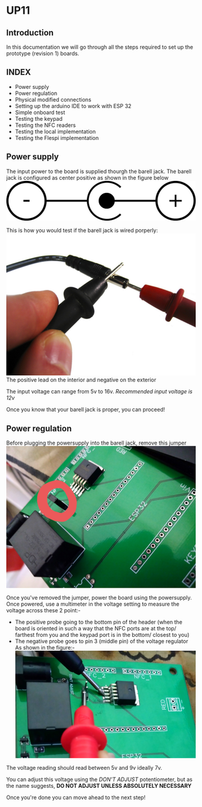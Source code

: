 # UP11
## Introduction
In this documentation we will go through all the steps required to set up the prototype (revision 1) boards. 

## INDEX
* Power supply
* Power regulation
* Physical modified connections
* Setting up the arduino IDE to work with ESP 32
* Simple onboard test
* Testing the keypad
* Testing the NFC readers
* Testing the local implementation
* Testing the Flespi implementation

## Power supply
The input power to the board is supplied thourgh the barell jack.
The barell jack is configured as center positive as shown in the figure below
 ![barell jack config](https://github.com/Sasisekhar/UP11/blob/main/Pictures/1280px-Centre-positive.svg.png)
 
 This is how you would test if the barell jack is wired porperly:
  ![Barell jack test](https://github.com/Sasisekhar/UP11/blob/main/Pictures/check_powersupply.jpg)
 The positive lead on the interior and negative on the exterior
  
The input voltage can range from 5v to 16v. *Recommended input voltage is 12v*

Once you know that your barell jack is proper, you can proceed!

## Power regulation
Before plugging the powersupply into the barell jack, remove this jumper
![remove jumper](https://github.com/Sasisekhar/UP11/blob/main/Pictures/Remove%20jumper.jpg)

Once you've removed the jumper, power the board using the powersupply.
Once powered, use a multimeter in the voltage setting to measure the voltage across these 2 point:-
* The positive probe going to the bottom pin of the header (when the board is oriented in such a way that the NFC ports are at the top/ farthest from you and the keypad port is in the bottom/ closest to you)
* The negative probe goes to pin 3 (middle pin) of the voltage regulator
As shown in the figure:-
![test voltage](https://github.com/Sasisekhar/UP11/blob/main/Pictures/Test%20voltage.jpg)

The voltage reading should read between 5v and 9v ideally 7v.

You can adjust this voltage using the *DON'T ADJUST* potentiometer, but as the name suggests, **DO NOT ADJUST UNLESS ABSOLUTELY NECESSARY**

Once you're done you can move ahead to the next step!

